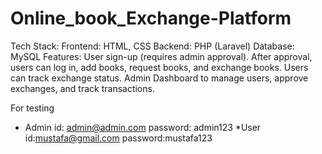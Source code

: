 # Online_book_Exchange-Platform
Tech Stack:
Frontend: HTML, CSS
Backend: PHP (Laravel)
Database: MySQL
Features:
User sign-up (requires admin approval).
After approval, users can log in, add books, request books, and exchange books.
Users can track exchange status.
Admin Dashboard to manage users, approve exchanges, and track transactions.

For testing
* Admin
  id: admin@admin.com
  password: admin123
*User
  id:mustafa@gmail.com
  password:mustafa123

